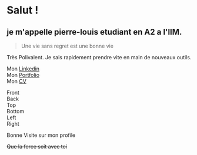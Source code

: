 # Salut !
## je m'appelle **pierre-louis** etudiant en A2 a l'IIM. 

>Une vie sans regret est une bonne vie

Très Polivalent. Je sais rapidement prendre vite en main de nouveaux outils. 



Mon <a href="https://www.linkedin.com/in/pierre-louis-sans-7756b0223/">Linkedin</a>
<br>
Mon <a href="https://portfolio-pl83.vercel.app">Portfolio</a>
<br>
Mon <a href="CV_Pierre-louis_SANS.pdf" download>CV</a>


 <div class="cube">
    <div class="face front">Front</div>
    <div class="face back">Back</div>
    <div class="face top">Top</div>
    <div class="face bottom">Bottom</div>
    <div class="face left">Left</div>
    <div class="face right">Right</div>
  </div>


Bonne Visite sur mon profile

~~Que la force soit avec toi~~
